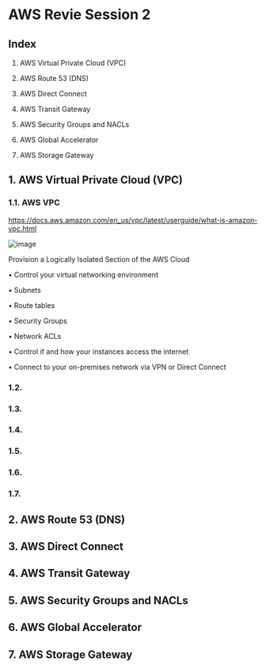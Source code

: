 # AWS Revie Session 2

## Index

1. AWS Virtual Private Cloud (VPC)

2. AWS Route 53 (DNS)

3. AWS Direct Connect

4. AWS Transit Gateway

5. AWS Security Groups and NACLs

6. AWS Global Accelerator

7. AWS Storage Gateway

## 1. AWS Virtual Private Cloud (VPC)

### 1.1. AWS VPC

https://docs.aws.amazon.com/en_us/vpc/latest/userguide/what-is-amazon-vpc.html

![image](https://github.com/user-attachments/assets/de67648e-f391-4bd4-a342-a773cd8baae2)

Provision a Logically Isolated Section of the AWS Cloud

• Control your virtual networking environment

• Subnets

• Route tables

• Security Groups

• Network ACLs

• Control if and how your instances access the internet

• Connect to your on-premises network via VPN or Direct Connect

### 1.2.



### 1.3.



### 1.4.



### 1.5.



### 1.6.



### 1.7.



## 2. AWS Route 53 (DNS)


## 3. AWS Direct Connect


## 4. AWS Transit Gateway


## 5. AWS Security Groups and NACLs


## 6. AWS Global Accelerator


## 7. AWS Storage Gateway












